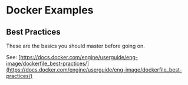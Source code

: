 # Docker Examples

## Best Practices

These are the basics you should master before going on.

See: [https://docs.docker.com/engine/userguide/eng-image/dockerfile_best-practices/](https://docs.docker.com/engine/userguide/eng-image/dockerfile_best-practices/)
